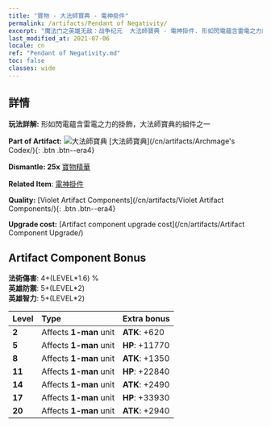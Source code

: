 ```yaml
---
title: "寶物 - 大法師寶典 - 電神掛件"
permalink: /artifacts/Pendant of Negativity/
excerpt: "魔法门之英雄无敌：战争纪元  大法師寶典 - 電神掛件. 形如閃電蘊含雷電之力的掛飾，大法師寶典的組件之一"
last_modified_at: 2021-07-06
locale: cn
ref: "Pendant of Negativity.md"
toc: false
classes: wide
---
```




## 詳情

 **玩法詳解:** 形如閃電蘊含雷電之力的掛飾，大法師寶典的組件之一

 **Part of Artifact:** ![大法師寶典](/images/t/icon_artifact_34.png) [大法師寶典](/cn/artifacts/Archmage's Codex/){: .btn .btn--era4}

 **Dismantle: 25x** [寶物精華](/cn/Items/con_905/)

 **Related Item**: [電神掛件](/cn/Items/art_136/)

 **Quality:** [Violet Artifact Components](/cn/artifacts/Violet Artifact Components/){: .btn .btn--era4}

 **Upgrade cost:** [Artifact component upgrade cost](/cn/artifacts/Artifact Component Upgrade/)

## Artifact Component Bonus

  **法術傷害**: 4+(LEVEL\*1.6) %<br/>**英雄防禦**: 5+(LEVEL\*2)<br/>**英雄智力**: 5+(LEVEL\*2)

  |  Level  | Type |    Extra bonus  | 
  |:--------|:-----|:----------------| 
  | **2** | Affects **1-man** unit | **ATK**: +620 | 
  | **5** | Affects **1-man** unit | **HP**: +11770 | 
  | **8** | Affects **1-man** unit | **ATK**: +1350 | 
  | **11** | Affects **1-man** unit | **HP**: +22840 | 
  | **14** | Affects **1-man** unit | **ATK**: +2490 | 
  | **17** | Affects **1-man** unit | **HP**: +33930 | 
  | **20** | Affects **1-man** unit | **ATK**: +2940 | 
